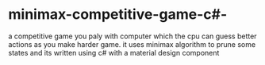 # minimax-competitive-game-c#-
a competitive game you paly with computer which the cpu can guess better actions as you make harder game. it uses minimax algorithm to prune some states and its written using c# with a material design component

